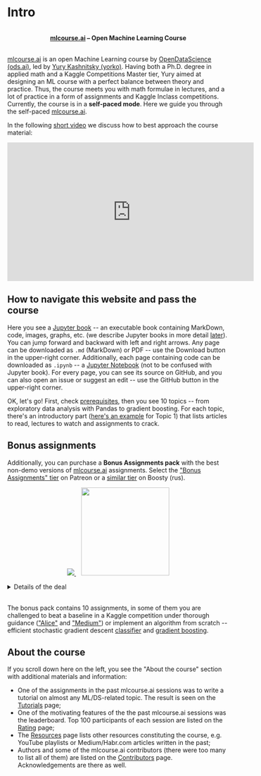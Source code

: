 # Intro

```{figure} /_static/img/ods_stickers.jpg
```

**<center>[mlcourse.ai](https://mlcourse.ai) – Open Machine Learning Course** </center><br>



[mlcourse.ai](https://mlcourse.ai) is an open Machine Learning course by [OpenDataScience (ods.ai)](https://ods.ai/), led by [Yury Kashnitsky (yorko)](https://yorko.github.io/). Having both a Ph.D. degree in applied math and a Kaggle Competitions Master tier, Yury aimed at designing an ML course with a perfect balance between theory and practice. Thus, the course meets you with math formulae in lectures, and a lot of practice in a form of assignments and  Kaggle Inclass competitions. Currently, the course is in a **self-paced mode**. Here we guide you through the self-paced [mlcourse.ai](https://mlcourse.ai).

In the following [short video](https://youtu.be/CPlYV_DryEo) we discuss how to best approach the course material:

<p align="center">
	<iframe width="560" height="315" style='' src="https://www.youtube.com/embed/CPlYV_DryEo" title="YouTube video player" frameborder="0" allow="accelerometer; autoplay; clipboard-write; encrypted-media; gyroscope; picture-in-picture" allowfullscreen>
	</iframe>
</p>

## How to navigate this website and pass the course

Here you see a [Jupyter book](https://jupyterbook.org/intro.html) -- an executable book containing MarkDown, code, images, graphs, etc. (we describe Jupyter books in more detail [later](./prereqs/software_devops.html#jupyter-book)). You can jump forward and backward with left and right arrows. Any page can be downloaded as `.md` (MarkDown) or PDF -- use the Download button in the upper-right corner. Additionally, each page containing code can be downloaded as `.ipynb` -- a [Jupyter Notebook](https://jupyter.org) (not to be confused with Jupyter book). For every page, you can see its source on GitHub, and you can also open an issue or suggest an edit -- use the GitHub button in the upper-right corner.

OK, let's go! First, check [prerequisites](prereq_python), then you see 10 topics -- from exploratory data analysis with Pandas to gradient boosting. For each topic, there's an introductory part ([here's an example](topic01_intro) for Topic 1) that lists articles to read, lectures to watch and assignments to crack.

## Bonus assignments

Additionally, you can purchase a **Bonus Assignments pack** with the best non-demo versions of [mlcourse.ai](https://mlcourse.ai/) assignments. Select the ["Bonus Assignments" tier](https://www.patreon.com/ods_mlcourse) on Patreon or a [similar tier](https://boosty.to/ods_mlcourse/purchase/1142055?ssource=DIRECT&share=subscription_link) on Boosty (rus).

<div class="row">
  <div class="col-md-8" markdown="1">
  <p align="center">
  <a href="https://www.patreon.com/ods_mlcourse">
         <img src="../_static/img/become_a_patron.png">
  </a>
  &nbsp;&nbsp;
  <a href="https://boosty.to/ods_mlcourse">
         <img src="../_static/img/boosty_logo.png" width=200px%>
  </a>
  </p>

</div>

  <div class="col-md-4" markdown="1">
  <details>
  <summary>Details of the deal</summary>

mlcourse.ai is still in self-paced mode but we offer you Bonus Assignments with solutions for a contribution of $17/month. The idea is that you pay for ~1-5 months while studying the course materials, but a single contribution is still fine and opens your access to the bonus pack.

Note: the first payment is charged at the moment of joining the Tier Patreon, and the next payment is charged on the 1st day of the next month, thus it's better to purchase the pack in the 1st half of the month.

mlcourse.ai is never supposed to go fully monetized (it's created in the wonderful open ODS.ai community and will remain open and free) but it'd help to cover some operational costs, and Yury also put in quite some effort into assembling all the best assignments into one pack. Please note that unlike the rest of the course content, Bonus Assignments are copyrighted. Informally, Yury's fine if you share the pack with 2-3 friends but public sharing of the Bonus Assignments pack is prohibited.
</details>
  </div>
</div><br>

The bonus pack contains 10 assignments, in some of them you are challenged to beat a baseline in a Kaggle competition under thorough guidance (["Alice"](bonus04) and ["Medium"](bonus06)) or implement an algorithm from scratch -- efficient stochastic gradient descent [classifier](bonus08) and [gradient boosting](bonus10).

<!--
Below you can see the course program (click to enlarge).

- **Green** stands for basic content outlined in the articles;
- **Yellow** stands for videolectures;
- **Blue** stands for demo assignments;
- **Chocolate** stands for bonus assignments;
- **White** stands for additional content.

```{figure} /_static/program/program.svg
:name: course_program
:width: 600px
```-->

## About the course

If you scroll down here on the left, you see the "About the course" section with additional materials and information:

 - One of the assignments in the past mlcourse.ai sessions was to write a tutorial on almost any ML/DS-related topic. The result is seen on the [Tutorials](tutorials) page;
 - One of the motivating features of the the past mlcourse.ai sessions was the leaderboard. Top 100 participants of each session are listed on the [Rating](rating) page;
 - The [Resources](resources) page lists other resources constituting the course, e.g. YouTube playlists or Medium/Habr.com articles written in the past;
 - Authors and some of the mlcourse.ai contributors (there were too many to list all of them) are listed on the [Contributors](contributors) page. Acknowledgements are there as well.
